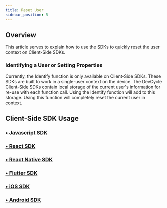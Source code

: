 ```yaml
---
title: Reset User
sidebar_position: 5
---
```


## Overview

This article serves to explain how to use the SDKs to quickly reset the user context on Client-Side SDKs.

### Identifying a User or Setting Properties

Currently, the Identify function is only available on Client-Side SDKs. These SDKs are built to work in a single-user context on the device. The DevCycle Client-Side SDKs contain local storage of the current user's information for re-use with each function call. Using the Identify function will add to this storage. Using this function will completely reset the current user in context. 

## Client-Side SDK Usage

### [• Javascript SDK](/docs/sdk/client-side-sdks/javascript#reset-user)

### [• React SDK](/docs/sdk/client-side-sdks/react#resetting-user)

### [• React Native SDK](/docs/sdk/client-side-sdks/react-native#resetting-user)

### [• Flutter SDK](/docs/sdk/client-side-sdks/flutter#reset-user)

### [• iOS SDK](/docs/sdk/client-side-sdks/ios#identifying-user#reset-user)

### [• Android SDK](/docs/sdk/client-side-sdks/android#identifying-user#reset-user)
